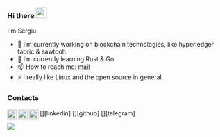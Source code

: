 ### Hi there <img src="https://media.giphy.com/media/hvRJCLFzcasrR4ia7z/giphy.gif" width="25px">

<!--
**sergiupopescu199/sergiupopescu199** is a ✨ _special_ ✨ repository because its `README.md` (this file) appears on your GitHub profile.
-->
I'm Sergiu

- 🔭 I’m currently working on blockchain technologies, like hyperledger fabric & sawtooh
- 🌱 I’m currently learning Rust & Go
- 📫 How to reach me: [mail](mailto:sergiupopescu2@gmail.com)
- ⚡ I really like Linux and the open source in general.

### Contacts
[<img align="left" alt="sergiu-popescu-267578168 | LinkedIn" width="22px" src="https://cdn.jsdelivr.net/npm/simple-icons@v3/icons/linkedin.svg" />][linkedin]
[<img align="left" alt="sergiupopescu199 | GitHub" width="22px" src="https://cdn.jsdelivr.net/npm/simple-icons@v3/icons/github.svg" />][github]
[<img align="left" alt="sergiupopescu | Telegram" width="22px" src="https://cdn.jsdelivr.net/npm/simple-icons@v3/icons/telegram.svg" />][telegram]

<a href="https://github.com/anuraghazra/github-readme-stats">
  <img align="left" src="https://github-readme-stats.vercel.app/api/top-langs/?username=sergiupopescu199" />
</a>
